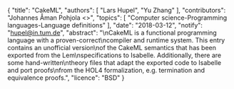 {
    "title": "CakeML",
    "authors": [
        "Lars Hupel",
        "Yu Zhang"
    ],
    "contributors": "Johannes Åman Pohjola <>",
    "topics": [
        "Computer science-Programming languages-Language definitions"
    ],
    "date": "2018-03-12",
    "notify": "hupel@in.tum.de",
    "abstract": "\nCakeML is a functional programming language with a proven-correct\ncompiler and runtime system. This entry contains an unofficial version\nof the CakeML semantics that has been exported from the Lem\nspecifications to Isabelle. Additionally, there are some hand-written\ntheory files that adapt the exported code to Isabelle and port proofs\nfrom the HOL4 formalization, e.g. termination and equivalence proofs.",
    "licence": "BSD"
}